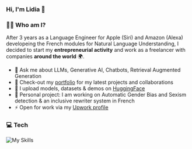 ### Hi, I'm Lidia 👋

### 👩‍💻 Who am I?
After 3 years as a Language Engineer for Apple (Siri) and Amazon (Alexa) developeing the French modules for Natural Language Understanding, I decided to start my **entrepreneurial activity** and work as a freelancer with companies **around the world** 🌍.

- 💬 Ask me about LLMs, Generative AI, Chatbots, Retrieval Augmented Generation
- 💼 Check-out my [portfolio](https://www.polywork.com/lidia_pierre) for my latest projects and collaborations
- 🤗 I upload models, datasets & demos on [HuggingFace](https://huggingface.co/lidiapierre)
- 🌱 Personal project: I am working on Automatic Gender Bias and Sexism detection & an inclusive rewriter system in French
- ⚡  Open for work via my [Upwork profile](https://www.upwork.com/freelancers/~019b58085a1d481c5a)

### 💻 Tech

![My Skills](https://skillicons.dev/icons?i=python,pytorch,linux,docker,aws,git,flask)

